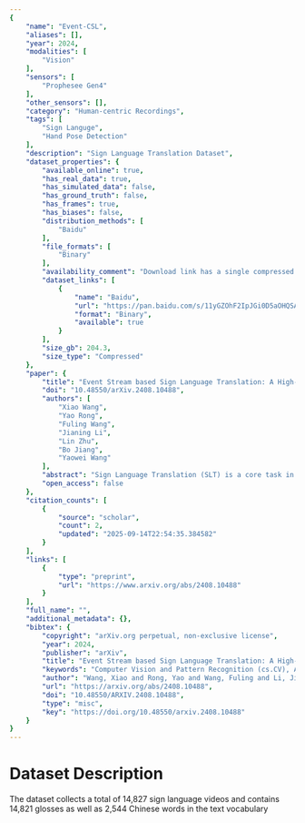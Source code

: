 ```yaml
---
{
    "name": "Event-CSL",
    "aliases": [],
    "year": 2024,
    "modalities": [
        "Vision"
    ],
    "sensors": [
        "Prophesee Gen4"
    ],
    "other_sensors": [],
    "category": "Human-centric Recordings",
    "tags": [
        "Sign Languge",
        "Hand Pose Detection"
    ],
    "description": "Sign Language Translation Dataset",
    "dataset_properties": {
        "available_online": true,
        "has_real_data": true,
        "has_simulated_data": false,
        "has_ground_truth": false,
        "has_frames": true,
        "has_biases": false,
        "distribution_methods": [
            "Baidu"
        ],
        "file_formats": [
            "Binary"
        ],
        "availability_comment": "Download link has a single compressed file.",
        "dataset_links": [
            {
                "name": "Baidu",
                "url": "https://pan.baidu.com/s/11yGZOhF2IpJGi0D5aOHQSA?pwd=1234 ",
                "format": "Binary",
                "available": true
            }
        ],
        "size_gb": 204.3,
        "size_type": "Compressed"
    },
    "paper": {
        "title": "Event Stream based Sign Language Translation: A High-Definition Benchmark Dataset and A New Algorithm",
        "doi": "10.48550/arXiv.2408.10488",
        "authors": [
            "Xiao Wang",
            "Yao Rong",
            "Fuling Wang",
            "Jianing Li",
            "Lin Zhu",
            "Bo Jiang",
            "Yaowei Wang"
        ],
        "abstract": "Sign Language Translation (SLT) is a core task in the field of AI-assisted disability. Unlike traditional SLT based on visible light videos, which is easily affected by factors such as lighting, rapid hand movements, and privacy breaches, this paper proposes the use of high-definition Event streams for SLT, effectively mitigating the aforementioned issues. This is primarily because Event streams have a high dynamic range and dense temporal signals, which can withstand low illumination and motion blur well. Additionally, due to their sparsity in space, they effectively protect the privacy of the target person. More specifically, we propose a new high-resolution Event stream sign language dataset, termed Event-CSL, which effectively fills the data gap in this area of research. It contains 14,827 videos, 14,821 glosses, and 2,544 Chinese words in the text vocabulary. These samples are collected in a variety of indoor and outdoor scenes, encompassing multiple angles, light intensities, and camera movements. We have benchmarked existing mainstream SLT works to enable fair comparison for future efforts. Based on this dataset and several other large-scale datasets, we propose a novel baseline method that fully leverages the Mamba model's ability to integrate temporal information of CNN features, resulting in improved sign language translation outcomes. Both the benchmark dataset and source code will be released on https://github.com/Event-AHU/OpenESL",
        "open_access": false
    },
    "citation_counts": [
        {
            "source": "scholar",
            "count": 2,
            "updated": "2025-09-14T22:54:35.384582"
        }
    ],
    "links": [
        {
            "type": "preprint",
            "url": "https://www.arxiv.org/abs/2408.10488"
        }
    ],
    "full_name": "",
    "additional_metadata": {},
    "bibtex": {
        "copyright": "arXiv.org perpetual, non-exclusive license",
        "year": 2024,
        "publisher": "arXiv",
        "title": "Event Stream based Sign Language Translation: A High-Definition Benchmark Dataset and A New Algorithm",
        "keywords": "Computer Vision and Pattern Recognition (cs.CV), Artificial Intelligence (cs.AI), Computation and Language (cs.CL), Neural and Evolutionary Computing (cs.NE), FOS: Computer and information sciences, FOS: Computer and information sciences",
        "author": "Wang, Xiao and Rong, Yao and Wang, Fuling and Li, Jianing and Zhu, Lin and Jiang, Bo and Wang, Yaowei",
        "url": "https://arxiv.org/abs/2408.10488",
        "doi": "10.48550/ARXIV.2408.10488",
        "type": "misc",
        "key": "https://doi.org/10.48550/arxiv.2408.10488"
    }
}
---
```


# Dataset Description

The dataset collects a total of 14,827 sign language videos and contains 14,821 glosses as well as 2,544 Chinese words in the text vocabulary